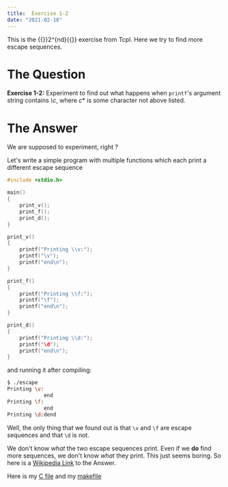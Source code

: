 ```yaml
---
title:  Exercise 1-2
date: "2021-02-18"
---
```


This is the {{<tex>}}2^{nd}{{</tex>}} exercise from Tcpl.
Here we try to find more escape sequences.

# The Question

**Exercise 1-2:** Experiment to find out what happens when `printf`'s argument
string contains *\c*, where *c** is some character not above listed.

# The Answer

We are supposed to experiment, right ?

Let's write a simple program with multiple functions which each print a
different escape sequence

```c
#include <stdio.h>

main()
{
	print_v();
	print_f();
	print_d();
}

print_v()
{
	printf("Printing \\v:");
	printf("\v");
	printf("end\n");
}

print_f()
{
	printf("Printing \\f:");
	printf("\f");
	printf("end\n");
}

print_d()
{
	printf("Printing \\d:");
	printf("\d");
	printf("end\n");
}
```

and running it after compiling:

```bash
$ ./escape
Printing \v:
            end
Printing \f:
            end
Printing \d:dend
```

Well, the only thing that we found out is that `\v` and `\f` are escape
sequences and that `\d` is not.

We don't know *what* the two escape sequences print. Even if we **do** find more
sequences, we don't know *what* they print. This just seems boring. So
here is a [Wikipedia Link](https://en.wikipedia.org/wiki/Escape_sequences_in_C
"Answer") to the Answer.

Here is my [C file](src/escape.c) and my [makefile](src/makefile)

